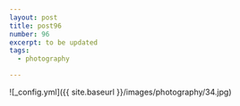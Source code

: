 ```yaml
---
layout: post
title: post96
number: 96
excerpt: to be updated
tags:
  - photography

---
```


![_config.yml]({{ site.baseurl }}/images/photography/34.jpg)